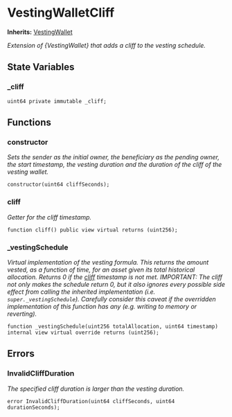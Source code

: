 # VestingWalletCliff
**Inherits:**
[VestingWallet](/lib/openzeppelin-contracts/contracts/finance/VestingWallet.sol/contract.VestingWallet.md)

*Extension of {VestingWallet} that adds a cliff to the vesting schedule.*


## State Variables
### _cliff

```solidity
uint64 private immutable _cliff;
```


## Functions
### constructor

*Sets the sender as the initial owner, the beneficiary as the pending owner, the start timestamp, the
vesting duration and the duration of the cliff of the vesting wallet.*


```solidity
constructor(uint64 cliffSeconds);
```

### cliff

*Getter for the cliff timestamp.*


```solidity
function cliff() public view virtual returns (uint256);
```

### _vestingSchedule

*Virtual implementation of the vesting formula. This returns the amount vested, as a function of time, for
an asset given its total historical allocation. Returns 0 if the [cliff](/lib/openzeppelin-contracts/contracts/finance/VestingWalletCliff.sol/abstract.VestingWalletCliff.md#cliff) timestamp is not met.
IMPORTANT: The cliff not only makes the schedule return 0, but it also ignores every possible side
effect from calling the inherited implementation (i.e. `super._vestingSchedule`). Carefully consider
this caveat if the overridden implementation of this function has any (e.g. writing to memory or reverting).*


```solidity
function _vestingSchedule(uint256 totalAllocation, uint64 timestamp) internal view virtual override returns (uint256);
```

## Errors
### InvalidCliffDuration
*The specified cliff duration is larger than the vesting duration.*


```solidity
error InvalidCliffDuration(uint64 cliffSeconds, uint64 durationSeconds);
```

